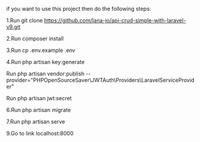 if you want to use this project then do the following steps:

1.Run git clone https://github.com/lana-jo/api-crud-simple-with-laravel-v9.git

2.Run composer install

3.Run cp .env.example .env

4.Run php artisan key:generate

Run php artisan vendor:publish --provider="PHPOpenSourceSaver\JWTAuth\Providers\LaravelServiceProvider"

Run php artisan jwt:secret

6.Run php artisan migrate

7.Run php artisan serve

9.Go to link localhost:8000
